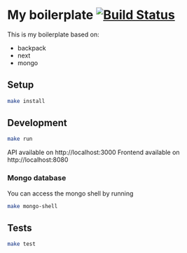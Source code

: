 # My boilerplate [![Build Status](https://travis-ci.org/djhi/boilerplate.svg?branch=master)](https://travis-ci.org/djhi/boilerplate)

This is my boilerplate based on:

- backpack
- next
- mongo

## Setup
```sh
make install
```

## Development
```sh
make run
```

API available on http://localhost:3000
Frontend available on http://localhost:8080

### Mongo database

You can access the mongo shell by running
```sh
make mongo-shell
```

## Tests
```sh
make test
```